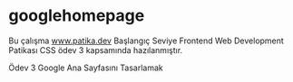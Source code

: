 # googlehomepage

Bu çalışma www.patika.dev  Başlangıç Seviye Frontend Web Development Patikası CSS ödev 3 kapsamında hazılanmıştır. 


Ödev 3
Google Ana Sayfasını Tasarlamak
